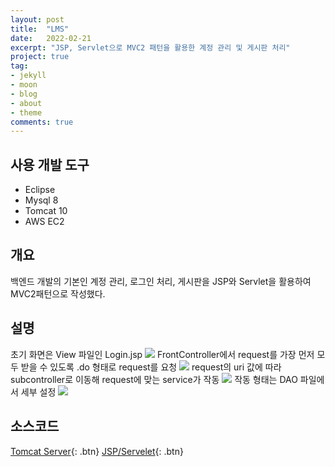 ```yaml
---
layout: post
title:  "LMS"
date:   2022-02-21
excerpt: "JSP, Servlet으로 MVC2 패턴을 활용한 계정 관리 및 게시판 처리"
project: true
tag:
- jekyll 
- moon
- blog
- about
- theme
comments: true
---
```


## 사용 개발 도구
* Eclipse
* Mysql 8
* Tomcat 10
* AWS EC2

## 개요

백엔드 개발의 기본인 계정 관리, 로그인 처리, 게시판을 JSP와 Servlet을 활용하여 MVC2패턴으로 작성했다.

## 설명

초기 화면은 View 파일인 Login.jsp
<img src="https://github.com/kids9702/img/blob/main/1.png?raw=true">
FrontController에서 request를 가장 먼저 모두 받을 수 있도록 .do 형태로 request를 요청
<img src="https://github.com/kids9702/img/blob/main/2.png?raw=true">
request의 uri 값에 따라 subcontroller로 이동해 request에 맞는 service가 작동
<img src="https://github.com/kids9702/img/blob/main/3.png?raw=true">
작동 형태는 DAO 파일에서 세부 설정
<img src="https://github.com/kids9702/img/blob/main/4.png?raw=true">

## 소스코드

[Tomcat Server](https://github.com/kids9702/JSP_Servlet_Servers){: .btn}
[JSP/Servelet](https://github.com/kids9702/LMS){: .btn}